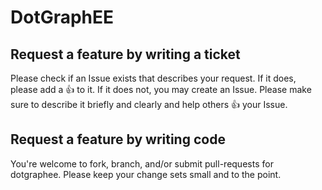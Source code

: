 # DotGraphEE

## Request a feature by writing a ticket

Please check if an Issue exists that describes your request. If it does, please add a 👍 to it.
If it does not, you may create an Issue. Please make sure to describe it briefly and clearly and help others 👍 your Issue.

## Request a feature by writing code

You're welcome to fork, branch, and/or submit pull-requests for dotgraphee.
Please keep your change sets small and to the point.


